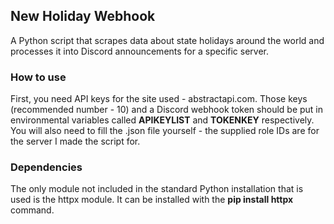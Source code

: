 ## New Holiday Webhook
A Python script that scrapes data about state holidays around the world and processes it into Discord announcements for a specific server.

### How to use
First, you need API keys for the site used - abstractapi.com. Those keys (recommended number - 10) and a Discord webhook token should be put in environmental variables called **APIKEYLIST** and **TOKENKEY** respectively.
You will also need to fill the .json file yourself - the supplied role IDs are for the server I made the script for.

### Dependencies
The only module not included in the standard Python installation that is used is the httpx module. It can be installed with the **pip install httpx** command.
